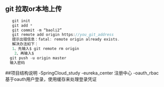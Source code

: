 ## git 拉取or本地上传
```java
   git init
   git add *
   git commit -m “baoli2”
   git remote add origin https://you_git_address
   提示出错信息：fatal: remote origin already exists.
   解决办法如下：
   1、先输入$ git remote rm origin
    2、再输入$
  git push -u origin master
  输入密码
```
  
 ##项目结构说明
    -SpringCloud_study
        -eureka_center 注册中心
        -oauth_rbac    基于oauth用户登录，使用缓存来处理登录凭证
 
  
  
  
 
 
 
